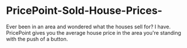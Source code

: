 # PricePoint-Sold-House-Prices-
Ever been in an area and wondered what the houses sell for? I have. PricePoint gives you the average house price in the area you're standing with the push of a button. 
